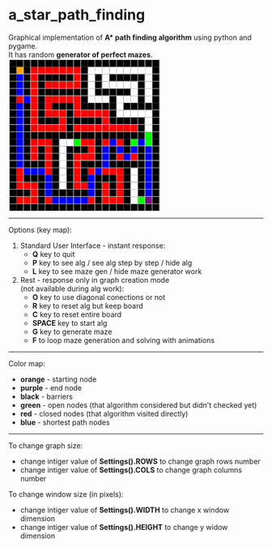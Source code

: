 # a_star_path_finding
Graphical implementation of <b>A* path finding algorithm</b> using python and pygame.<br>
It has random <b>generator of perfect mazes</b>.<br>
<img src="example.png" alt="example maze and solution" width="300" height="300" align="middle"/>
<hr>
Options (key map):
<ol>
    <li>
        Standard User Interface - instant response:
        <ul>
            <li><b>Q</b> key to quit</li>
            <li><b>P</b> key to see alg / see alg step by step / hide alg</li>
            <li><b>L</b> key to see maze gen / hide maze generator work</li>
        </ul>
    </li>
    <li>
        Rest - response only in graph creation mode<br>
        (not available during alg work):<br>
        <ul>
            <li><b>O</b> key to use diagonal conections or not</li>
            <li><b>R</b> key to reset alg but keep board</li>
            <li><b>C</b> key to reset entire board </li>
            <li><b>SPACE</b> key to start alg</li>
            <li><b>G</b> key to generate maze</li>
            <li><b>F</b> to loop maze generation and solving with animations</li>
        </ul>
    </li>
</ol>
<hr>
Color map:
<ul>
    <li><b>orange</b> - starting node</li>
    <li><b>purple</b> - end node</li>
    <li><b>black</b> - barriers</li>
    <li><b>green</b> - open nodes (that algorithm considered but didn't checked yet)</li>
    <li><b>red</b> - closed nodes (that algorithm visited directly)</li>
    <li><b>blue</b> - shortest path nodes</li>
</ul>
<hr>
To change graph size:
<ul>
    <li>change intiger value of <b>Settings().ROWS</b> to change graph rows number</li>
    <li>change intiger value of <b>Settings().COLS</b> to change graph columns number</li>
</ul>

To change window size (in pixels):
<ul>
    <li>change intiger value of <b>Settings().WIDTH</b> to change x window dimension</li>
    <li>change intiger value of <b>Settings().HEIGHT</b> to change y widow dimension</li>
</ul>
